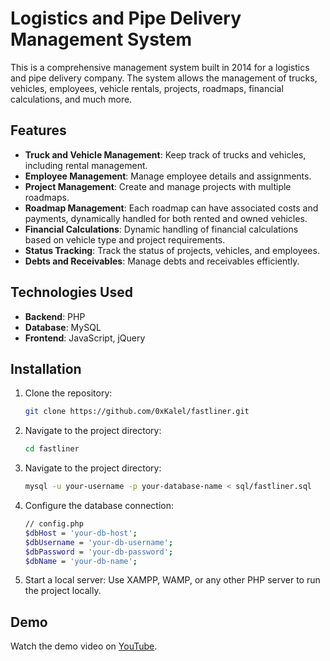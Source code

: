 # Logistics and Pipe Delivery Management System

This is a comprehensive management system built in 2014 for a logistics and pipe delivery company. The system allows the management of trucks, vehicles, employees, vehicle rentals, projects, roadmaps, financial calculations, and much more.

## Features

- **Truck and Vehicle Management**: Keep track of trucks and vehicles, including rental management.
- **Employee Management**: Manage employee details and assignments.
- **Project Management**: Create and manage projects with multiple roadmaps.
- **Roadmap Management**: Each roadmap can have associated costs and payments, dynamically handled for both rented and owned vehicles.
- **Financial Calculations**: Dynamic handling of financial calculations based on vehicle type and project requirements.
- **Status Tracking**: Track the status of projects, vehicles, and employees.
- **Debts and Receivables**: Manage debts and receivables efficiently.

## Technologies Used

- **Backend**: PHP
- **Database**: MySQL
- **Frontend**: JavaScript, jQuery

## Installation

1. Clone the repository:
   ```bash
   git clone https://github.com/0xKalel/fastliner.git

2. Navigate to the project directory:
   ```bash
   cd fastliner

3. Navigate to the project directory:
   ```bash
   mysql -u your-username -p your-database-name < sql/fastliner.sql

4. Configure the database connection:
   ```bash
   // config.php
   $dbHost = 'your-db-host';
   $dbUsername = 'your-db-username';
   $dbPassword = 'your-db-password';
   $dbName = 'your-db-name';
5. Start a local server:
   Use XAMPP, WAMP, or any other PHP server to run the project locally.
   
## Demo
Watch the demo video on [YouTube](https://www.youtube.com/watch?v=rvUthy0BXdM).
